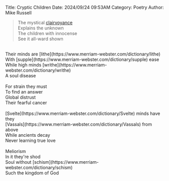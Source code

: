Title: Cryptic Children
Date: 2024/09/24 09:53AM
Category: Poetry
Author: Mike Russell

> The mystical [clairvoyance](https://www.merriam-webster.com/dictionary/clairvoyance)<br>
Explains the unknown<br>
The children with innocense<br>
See it all-ward shown<br>
<br>
Their minds are [lithe](https://www.merriam-webster.com/dictionary/lithe)<br>
With [supple](https://www.merriam-webster.com/dictionary/supple) ease<br>
While high minds [writhe](https://www.merriam-webster.com/dictionary/writhe)<br>
A soul disease<br>
<br>
For strain they must<br>
To find an answer<br>
Global distrust<br>
Their fearful cancer<br>
<br>
[Svelte](https://www.merriam-webster.com/dictionary/Svelte) minds have they<br>
[Vassals](https://www.merriam-webster.com/dictionary/Vassals) from above<br>
While ancients decay<br>
Never learning true love<br>
<br>
Meliorism<br>
In it they're shod<br>
Soul without [schism](https://www.merriam-webster.com/dictionary/schism)<br>
Such the kingdom of God<br>
